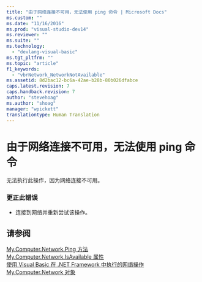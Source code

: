 ```yaml
---
title: "由于网络连接不可用，无法使用 ping 命令 | Microsoft Docs"
ms.custom: ""
ms.date: "11/16/2016"
ms.prod: "visual-studio-dev14"
ms.reviewer: ""
ms.suite: ""
ms.technology: 
  - "devlang-visual-basic"
ms.tgt_pltfrm: ""
ms.topic: "article"
f1_keywords: 
  - "vbrNetwork_NetworkNotAvailable"
ms.assetid: 8d2bac12-bc6a-42ae-b28b-80b026dfabce
caps.latest.revision: 7
caps.handback.revision: 7
author: "stevehoag"
ms.author: "shoag"
manager: "wpickett"
translationtype: Human Translation
---
```

# 由于网络连接不可用，无法使用 ping 命令
无法执行此操作，因为网络连接不可用。  
  
### 更正此错误  
  
-   连接到网络并重新尝试该操作。  
  
## 请参阅  
 [My.Computer.Network.Ping 方法](http://msdn.microsoft.com/zh-cn/5f1eff72-3882-44a4-8234-ac21daac464c)   
 [My.Computer.Network.IsAvailable 属性](http://msdn.microsoft.com/zh-cn/29f9361e-8c62-4d2e-a4f0-44b2dc43b9aa)   
 [使用 Visual Basic 在 .NET Framework 中执行的网络操作](http://msdn.microsoft.com/zh-cn/c5379021-44ef-4d6a-acf5-e951fdcab6b2)   
 [My.Computer.Network 对象](../../visual-basic/language-reference/objects/my-computer-network-object.md)